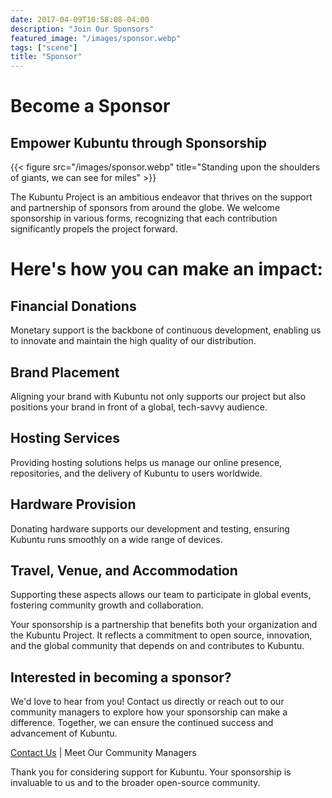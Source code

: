 ```yaml
---
date: 2017-04-09T10:58:08-04:00
description: "Join Our Sponsors"
featured_image: "/images/sponsor.webp"
tags: ["scene"]
title: "Sponsor"
---
```

# Become a Sponsor
## Empower Kubuntu through Sponsorship

{{< figure src="/images/sponsor.webp" title="Standing upon the shoulders of giants, we can see for miles" >}}

The Kubuntu Project is an ambitious endeavor that thrives on the support and partnership of sponsors from around the globe.
We welcome sponsorship in various forms, recognizing that each contribution significantly propels the project forward.

# Here's how you can make an impact:

## Financial Donations
Monetary support is the backbone of continuous development, enabling us to innovate and maintain the high quality of our distribution.

## Brand Placement
Aligning your brand with Kubuntu not only supports our project but also positions your brand in front of a global, tech-savvy audience.

## Hosting Services
Providing hosting solutions helps us manage our online presence, repositories, and the delivery of Kubuntu to users worldwide.

## Hardware Provision
Donating hardware supports our development and testing, ensuring Kubuntu runs smoothly on a wide range of devices.

## Travel, Venue, and Accommodation
Supporting these aspects allows our team to participate in global events, fostering community growth and collaboration.

Your sponsorship is a partnership that benefits both your organization and the Kubuntu Project. It reflects a commitment
to open source, innovation, and the global community that depends on and contributes to Kubuntu.

## Interested in becoming a sponsor?

We'd love to hear from you! Contact us directly or reach out to our community managers to explore how your sponsorship 
can make a difference. Together, we can ensure the continued success and advancement of Kubuntu.

[Contact Us](./link) | Meet Our Community Managers

Thank you for considering support for Kubuntu. Your sponsorship is invaluable to us and to the broader open-source community.